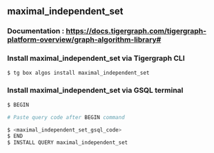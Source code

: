 ## maximal_independent_set
### Documentation : https://docs.tigergraph.com/tigergraph-platform-overview/graph-algorithm-library#
### Install maximal_independent_set via Tigergraph CLI
```bash
$ tg box algos install maximal_independent_set
```
### Install maximal_independent_set via GSQL terminal
```bash
$ BEGIN 

# Paste query code after BEGIN command

$ <maximal_independent_set_gsql_code>
$ END 
$ INSTALL QUERY maximal_independent_set
```